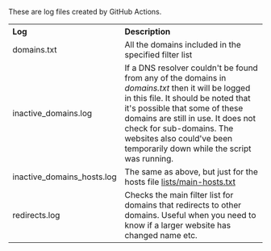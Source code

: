 These are log files created by GitHub Actions.

<table>
  <tr align="left">
    <th>Log</th>
    <th>Description</th>
  </tr>
  <tr>
    <td>domains.txt</td>
    <td>All the domains included in the specified filter list</td>
  </tr>
  <tr>
    <td>inactive_domains.log</td>
    <td>If a DNS resolver couldn't be found from any of the domains in <i>domains.txt</i> then it will be logged in this file. It should be noted that it's possible that some of these domains are still in use. It does not check for sub-domains. The websites also could've been temporarily down while the script was running.</td>
  </tr>
  <tr>
    <td>inactive_domains_hosts.log</td>
    <td>The same as above, but just for the hosts file <a href="https://github.com/lassekongo83/filter-checks/blob/main/lists/main-hosts.txt">lists/main-hosts.txt</a></td>
  </tr>
  <tr>
    <td>redirects.log</td>
    <td>Checks the main filter list for domains that redirects to other domains. Useful when you need to know if a larger website has changed name etc.</a></td>
  </tr>
</table>
